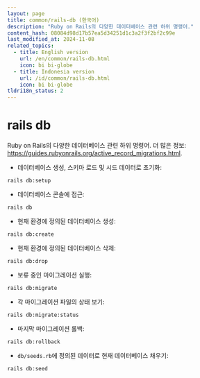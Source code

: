 ```yaml
---
layout: page
title: common/rails-db (한국어)
description: "Ruby on Rails의 다양한 데이터베이스 관련 하위 명령어."
content_hash: 08084d98d17b57ea5d34251d1c3a2f3f2bf2c99e
last_modified_at: 2024-11-08
related_topics:
  - title: English version
    url: /en/common/rails-db.html
    icon: bi bi-globe
  - title: Indonesia version
    url: /id/common/rails-db.html
    icon: bi bi-globe
tldri18n_status: 2
---
```

# rails db

Ruby on Rails의 다양한 데이터베이스 관련 하위 명령어.
더 많은 정보: <https://guides.rubyonrails.org/active_record_migrations.html>.

- 데이터베이스 생성, 스키마 로드 및 시드 데이터로 초기화:

`rails db:setup`

- 데이터베이스 콘솔에 접근:

`rails db`

- 현재 환경에 정의된 데이터베이스 생성:

`rails db:create`

- 현재 환경에 정의된 데이터베이스 삭제:

`rails db:drop`

- 보류 중인 마이그레이션 실행:

`rails db:migrate`

- 각 마이그레이션 파일의 상태 보기:

`rails db:migrate:status`

- 마지막 마이그레이션 롤백:

`rails db:rollback`

- `db/seeds.rb`에 정의된 데이터로 현재 데이터베이스 채우기:

`rails db:seed`
